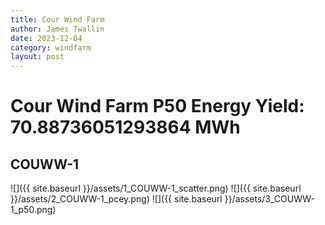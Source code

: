 ```yaml
---
title: Cour Wind Farm
author: James Twallin
date: 2023-12-04
category: windfarm
layout: post
---
```

# Cour Wind Farm P50 Energy Yield: 70.88736051293864 MWh

COUWW-1
-------------
![]({{ site.baseurl }}/assets/1_COUWW-1_scatter.png)
![]({{ site.baseurl }}/assets/2_COUWW-1_pcey.png)
![]({{ site.baseurl }}/assets/3_COUWW-1_p50.png)

